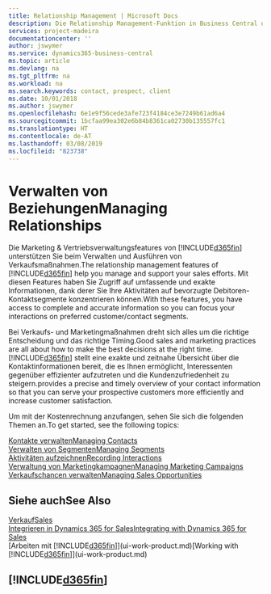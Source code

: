 ```yaml
---
title: Relationship Management | Microsoft Docs
description: Die Relationship Management-Funktion in Business Central unterstützt Ihr Verkaufsanstrengungen und Sie können damit auf Informationen Ihrer Kontakte und auf Vermögensfunktionen effizient zugreifen.
services: project-madeira
documentationcenter: ''
author: jswymer
ms.service: dynamics365-business-central
ms.topic: article
ms.devlang: na
ms.tgt_pltfrm: na
ms.workload: na
ms.search.keywords: contact, prospect, client
ms.date: 10/01/2018
ms.author: jswymer
ms.openlocfilehash: 6e1e9f56cede3afe723f4184ce3e7249b61ad6a4
ms.sourcegitcommit: 1bcfaa99ea302e6b84b8361ca02730b135557fc1
ms.translationtype: HT
ms.contentlocale: de-AT
ms.lasthandoff: 03/08/2019
ms.locfileid: "823738"
---
```

# <a name="managing-relationships"></a><span data-ttu-id="ea773-103">Verwalten von Beziehungen</span><span class="sxs-lookup"><span data-stu-id="ea773-103">Managing Relationships</span></span>
<span data-ttu-id="ea773-104">Die Marketing & Vertriebsverwaltungsfeatures von [!INCLUDE[d365fin](includes/d365fin_md.md)] unterstützen Sie beim Verwalten und Ausführen von Verkaufsmaßnahmen.</span><span class="sxs-lookup"><span data-stu-id="ea773-104">The relationship management features of [!INCLUDE[d365fin](includes/d365fin_md.md)] help you manage and support your sales efforts.</span></span> <span data-ttu-id="ea773-105">Mit diesen Features haben Sie Zugriff auf umfassende und exakte Informationen, dank derer Sie Ihre Aktivitäten auf bevorzugte Debitoren-Kontaktsegmente konzentrieren können.</span><span class="sxs-lookup"><span data-stu-id="ea773-105">With these features, you have access to complete and accurate information so you can focus your interactions on preferred customer/contact segments.</span></span>

<span data-ttu-id="ea773-106">Bei Verkaufs- und Marketingmaßnahmen dreht sich alles um die richtige Entscheidung und das richtige Timing.</span><span class="sxs-lookup"><span data-stu-id="ea773-106">Good sales and marketing practices are all about how to make the best decisions at the right time.</span></span> [!INCLUDE[d365fin](includes/d365fin_md.md)] <span data-ttu-id="ea773-107">stellt eine exakte und zeitnahe Übersicht über die Kontaktinformationen bereit, die es Ihnen ermöglicht, Interessenten gegenüber effizienter aufzutreten und die Kundenzufriedenheit zu steigern.</span><span class="sxs-lookup"><span data-stu-id="ea773-107">provides a precise and timely overview of your contact information so that you can serve your prospective customers more efficiently and increase customer satisfaction.</span></span>

<span data-ttu-id="ea773-108">Um mit der Kostenrechnung anzufangen, sehen Sie sich die folgenden Themen an.</span><span class="sxs-lookup"><span data-stu-id="ea773-108">To get started, see the following topics:</span></span>

[<span data-ttu-id="ea773-109">Kontakte verwalten</span><span class="sxs-lookup"><span data-stu-id="ea773-109">Managing Contacts</span></span>](marketing-contacts.md)  
[<span data-ttu-id="ea773-110">Verwalten von Segmenten</span><span class="sxs-lookup"><span data-stu-id="ea773-110">Managing Segments</span></span>](marketing-segments.md)  
[<span data-ttu-id="ea773-111">Aktivitäten aufzeichnen</span><span class="sxs-lookup"><span data-stu-id="ea773-111">Recording Interactions</span></span>](marketing-interactions.md)  
[<span data-ttu-id="ea773-112">Verwaltung von Marketingkampagnen</span><span class="sxs-lookup"><span data-stu-id="ea773-112">Managing Marketing Campaigns</span></span>](marketing-campaigns.md)  
[<span data-ttu-id="ea773-113">Verkaufschancen verwalten</span><span class="sxs-lookup"><span data-stu-id="ea773-113">Managing Sales Opportunities</span></span>](marketing-manage-sales-opportunities.md)

## <a name="see-also"></a><span data-ttu-id="ea773-114">Siehe auch</span><span class="sxs-lookup"><span data-stu-id="ea773-114">See Also</span></span>
[<span data-ttu-id="ea773-115">Verkauf</span><span class="sxs-lookup"><span data-stu-id="ea773-115">Sales</span></span>](sales-manage-sales.md)  
[<span data-ttu-id="ea773-116">Integrieren in Dynamics 365 for Sales</span><span class="sxs-lookup"><span data-stu-id="ea773-116">Integrating with Dynamics 365 for Sales</span></span>](marketing-integrate-dynamicscrm.md)  
<span data-ttu-id="ea773-117">[Arbeiten mit [!INCLUDE[d365fin](includes/d365fin_md.md)]](ui-work-product.md)</span><span class="sxs-lookup"><span data-stu-id="ea773-117">[Working with [!INCLUDE[d365fin](includes/d365fin_md.md)]](ui-work-product.md)</span></span>  

## [!INCLUDE[d365fin](includes/free_trial_md.md)]  

